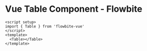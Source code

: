 <script setup>
import TableExample from './table/examples/TableExample.vue'
</script>
# Vue Table Component - Flowbite

```vue
<script setup>
import { Table } from 'flowbite-vue'
</script>
<template>
  <Table></Table>
</template>
```

<TableExample />
